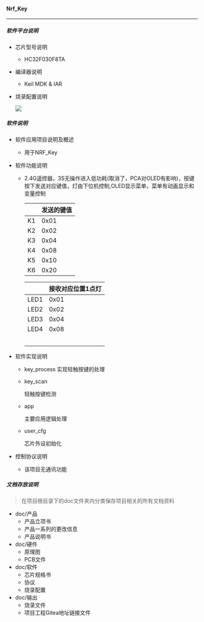 #### Nrf_Key

---

##### 软件平台说明  

- 芯片型号说明

  - HC32F030F8TA

- 编译器说明

  - Keil MDK  & IAR

- 烧录配置说明

  ![](../E535_Tk/doc/%E4%BA%A7%E5%93%81/%E7%83%A7%E5%BD%95%E9%85%8D%E7%BD%AE-1662343456851.png)

##### 软件说明 

- 软件应用项目说明及概述

  - 用于NRF_Key

- 软件功能说明 

  + 2.4G遥控器，3S无操作进入低功耗(取消了，PCA对OLED有影响)，按键按下发送对应键值，灯由下位机控制,OLED显示菜单，菜单有动画显示和变量控制
  
    |      | 发送的键值 |
    | ---- | ---------- |
    | K1   | 0x01       |
    | K2   | 0x02       |
    | K3   | 0x04       |
    | K4   | 0x08       |
    | K5   | 0x10       |
    | K6   | 0x20       |
  
    |      | 接收对应位置1点灯 |
    | ---- | ----------------- |
    | LED1 | 0x01              |
    | LED2 | 0x02              |
    | LED3 | 0x04              |
    | LED4 | 0x08              |
    |      |                   |
    |      |                   |
    |      |                   |
    |      |                   |
    |      |                   |
  
    
  
- 软件实现说明

  - key_process
    实现轻触按键的处理

  - key_scan

    轻触按键检测

  - app

    主要应用逻辑处理

  - user_cfg

    芯片外设初始化

- 控制协议说明 

  - 该项目无通讯功能

##### 文档存放说明

> 在项目根目录下的doc文件夹内分类保存项目相关的所有文档资料

- doc/产品
  - 产品立项书
  - 产品一系列的更改信息
  - 产品说明书
- doc/硬件
  - 原理图
  - PCB文件
- doc/软件
  - 芯片规格书
  - 协议
  - 烧录配置
- doc/输出
  - 烧录文件
  - 项目工程Gitea地址链接文件